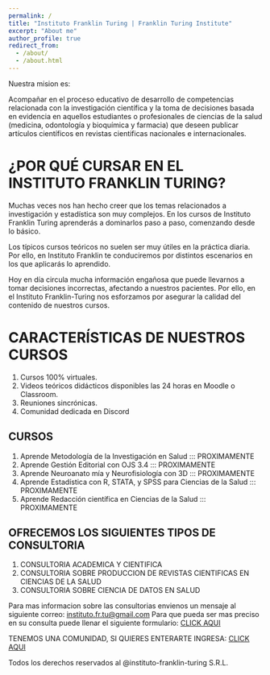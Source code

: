 ```yaml
---
permalink: /
title: "Instituto Franklin Turing | Franklin Turing Institute"
excerpt: "About me"
author_profile: true
redirect_from: 
  - /about/
  - /about.html
---
```


Nuestra mision es:

Acompañar en el proceso educativo de desarrollo de competencias relacionada con la investigación científica y la toma de decisiones basada en evidencia en aquellos estudiantes o profesionales de ciencias de la salud (medicina, odontología y bioquímica y farmacia) que deseen publicar artículos científicos en revistas cientificas nacionales e internacionales.

¿POR QUÉ CURSAR EN EL INSTITUTO FRANKLIN TURING?
======
Muchas veces nos han hecho creer que los temas relacionados a investigación y estadística son muy complejos. En los cursos de Instituto Franklin Turing aprenderás a dominarlos paso a paso, comenzando desde lo básico.

Los típicos cursos teóricos no suelen ser muy útiles en la práctica diaria. Por ello, en Instituto Franklin te conduciremos por distintos escenarios en los que aplicarás lo aprendido.

Hoy en día circula mucha información engañosa que puede llevarnos a tomar decisiones incorrectas, afectando a nuestros pacientes. Por ello, en el Instituto Franklin-Turing nos esforzamos por asegurar la calidad del contenido de nuestros cursos.


CARACTERÍSTICAS DE NUESTROS CURSOS
======
1. Cursos 100% virtuales.
2. Videos teóricos didácticos disponibles las 24 horas en Moodle o Classroom.
3. Reuniones sincrónicas. 
4. Comunidad dedicada en Discord


CURSOS
------

1. Aprende Metodología de la Investigación en Salud ::: PROXIMAMENTE
2. Aprende Gestión Editorial con OJS 3.4            ::: PROXIMAMENTE
3. Aprende Neuroanato mía y Neurofisiología con 3D   ::: PROXIMAMENTE
4. Aprende Estadística con R, STATA, y SPSS para Ciencias de la Salud ::: PROXIMAMENTE
5. Aprende Redacción científica en Ciencias de la Salud               ::: PROXIMAMENTE


OFRECEMOS LOS SIGUIENTES TIPOS DE CONSULTORIA
------

1. CONSULTORIA ACADEMICA Y CIENTIFICA
2. CONSULTORIA SOBRE PRODUCCION DE REVISTAS CIENTIFICAS EN CIENCIAS DE LA SALUD
3. CONSULTORIA SOBRE CIENCIA DE DATOS EN SALUD


Para mas informacion sobre las consultorias envienos un mensaje al siguiente correo: 
instituto.fr.tu@gmail.com
Para que pueda ser mas preciso en su consulta puede llenar el siguiente formulario: [CLICK AQUI](https://docs.google.com/forms/d/e/1FAIpQLSfBbddMd1ttyFfilsYjqfpkfXxjShA7oCn_3FhQr7M4igbQjw/viewform)


TENEMOS UNA COMUNIDAD, SI QUIERES ENTERARTE INGRESA: [CLICK AQUI](https://chat.whatsapp.com/E0Vo2H7KUaIAIxAZogth0y)

Todos los derechos reservados al @instituto-franklin-turing S.R.L.


